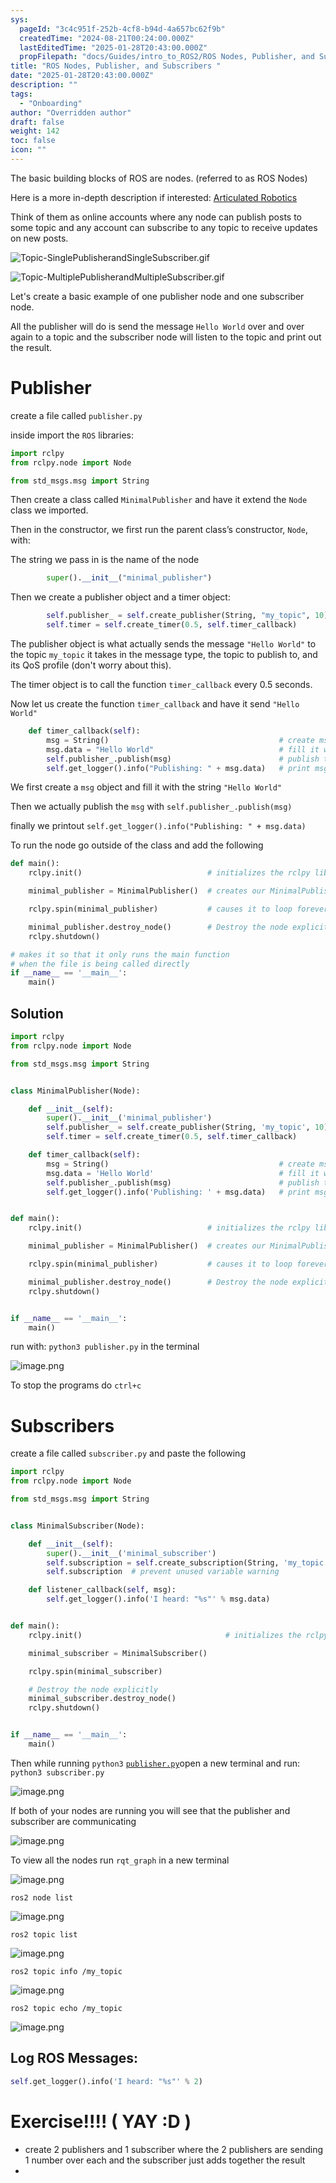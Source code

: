 ```yaml
---
sys:
  pageId: "3c4c951f-252b-4cf8-b94d-4a657bc62f9b"
  createdTime: "2024-08-21T00:24:00.000Z"
  lastEditedTime: "2025-01-28T20:43:00.000Z"
  propFilepath: "docs/Guides/intro_to_ROS2/ROS Nodes, Publisher, and Subscribers .md"
title: "ROS Nodes, Publisher, and Subscribers "
date: "2025-01-28T20:43:00.000Z"
description: ""
tags:
  - "Onboarding"
author: "Overridden author"
draft: false
weight: 142
toc: false
icon: ""
---
```


The basic building blocks of ROS are nodes. (referred to as ROS Nodes)

Here is a more in-depth description if interested: [Articulated Robotics](https://articulatedrobotics.xyz/tutorials/ready-for-ros/ros-overview#2-nodes)

Think of them as online accounts where any node can publish posts to some topic and any account can subscribe to any topic to receive updates on new posts.

![Topic-SinglePublisherandSingleSubscriber.gif](https://docs.ros.org/en/humble/_images/Topic-SinglePublisherandSingleSubscriber.gif)

![Topic-MultiplePublisherandMultipleSubscriber.gif](https://docs.ros.org/en/humble/_images/Topic-MultiplePublisherandMultipleSubscriber.gif)

Let's create a basic example of one publisher node and one subscriber node.

All the publisher will do is send the message `Hello World` over and over again to a topic and the subscriber node will listen to the topic and print out the result.

# Publisher

create a file called `publisher.py` 

inside import the `ROS` libraries:

```python
import rclpy
from rclpy.node import Node

from std_msgs.msg import String
```

Then create a class called `MinimalPublisher` and have it extend the `Node` class we imported.

Then in the constructor, we first run the parent class’s constructor, `Node`, with:

The string we pass in is the name of the node

```python
        super().__init__("minimal_publisher")
```

Then we create a publisher object and a timer object:

```python
        self.publisher_ = self.create_publisher(String, "my_topic", 10)
        self.timer = self.create_timer(0.5, self.timer_callback)
```

The publisher object is what actually sends the message `"Hello World"` to the topic `my_topic` it takes in the message type, the topic to publish to, and its QoS profile (don't worry about this).

The timer object is to call the function `timer_callback` every 0.5 seconds.

Now let us create the function `timer_callback` and have it send `"Hello World"`

```python
    def timer_callback(self):
        msg = String()                                      # create msg object
        msg.data = "Hello World"                            # fill it with data
        self.publisher_.publish(msg)                        # publish the message
        self.get_logger().info("Publishing: " + msg.data)   # print msg
```

We first create a `msg` object and fill it with the string `"Hello World"`

Then we actually publish the `msg` with `self.publisher_.publish(msg)`

finally we printout `self.get_logger().info("Publishing: " + msg.data)`

To run the node go outside of the class and add the following

```python
def main():
    rclpy.init()                            # initializes the rclpy library

    minimal_publisher = MinimalPublisher()  # creates our MinimalPublisher object

    rclpy.spin(minimal_publisher)           # causes it to loop forever

    minimal_publisher.destroy_node()        # Destroy the node explicitly
    rclpy.shutdown()

# makes it so that it only runs the main function
# when the file is being called directly
if __name__ == '__main__': 
    main()
```

## Solution

```python
import rclpy
from rclpy.node import Node

from std_msgs.msg import String


class MinimalPublisher(Node):

    def __init__(self):
        super().__init__('minimal_publisher')
        self.publisher_ = self.create_publisher(String, 'my_topic', 10)
        self.timer = self.create_timer(0.5, self.timer_callback)

    def timer_callback(self):
        msg = String()                                      # create msg object
        msg.data = 'Hello World'                            # fill it with data
        self.publisher_.publish(msg)                        # publish the message
        self.get_logger().info('Publishing: ' + msg.data)   # print msg


def main():
    rclpy.init()                            # initializes the rclpy library

    minimal_publisher = MinimalPublisher()  # creates our MinimalPublisher object

    rclpy.spin(minimal_publisher)           # causes it to loop forever

    minimal_publisher.destroy_node()        # Destroy the node explicitly
    rclpy.shutdown()


if __name__ == '__main__':
    main()
```

run with: `python3 publisher.py` in the terminal

![image.png](https://prod-files-secure.s3.us-west-2.amazonaws.com/d518164a-d88e-44d1-a4ee-3adb3bd8bce0/9214accb-ad5b-44f1-a31c-b3167c59138b/image.png?X-Amz-Algorithm=AWS4-HMAC-SHA256&X-Amz-Content-Sha256=UNSIGNED-PAYLOAD&X-Amz-Credential=ASIAZI2LB466XBAXE6X7%2F20250214%2Fus-west-2%2Fs3%2Faws4_request&X-Amz-Date=20250214T131531Z&X-Amz-Expires=3600&X-Amz-Security-Token=IQoJb3JpZ2luX2VjEAUaCXVzLXdlc3QtMiJGMEQCIA3VDquoFB585jUnCFMCVYQuKrq6mLwBcA%2FH5T%2B0Pz%2FHAiAisJRrzyfi73fBhyzGUmrBaG%2F9raSOJottzhXBjBt0mSr%2FAwgtEAAaDDYzNzQyMzE4MzgwNSIMvo4QrKgrZjzHlWbeKtwDAlZtS5hjvfh0xB3BHOSMlWmpJ43dRnMuzREfpexSMuSCh0TwMjEpHjGhbOaTsy3NVTt98S%2B8UXDFcvyJUHVTISPZTmndn4KobzCFOyu14B7jIwKydFlK%2Bz6jM1Pc1WW6u83PWH6IqixjpXtPjkj8b0OrDgALIJ67cnR2%2BVc%2ForeCj03pgQ9ptpsDXstHTMkUntetVrfa8uJm1Z6xA4FPL4%2F6Iy9WtBHEL1p9L68KZimbBdGBeH0RtDdWW4y2cnqnLpJuMnWFc1no73e6%2FTmbQJrDsfg1WCEQGkASCNX3De%2B4kQF2yt0vrfacxPkhQmo%2BTk%2FYLX4OKK54TQ%2BfwnQX73YY7QMxd45KQMrdcKdifgpADfVeAiDv%2BYWOqu9z8zxr1rKM1nQOR2qUK6DSrfY9YlpfXMCdwzak3sWAFx5LEmhRl4OLDpl0lU8%2BXZKMyG4i%2FV3DMJgBtlR18Lk89mSbHnExAb8IK%2B5k5os2rZO0pKowq4rMP2EjqbfCICE8TI81n%2FuP0Hl9rjYtezJIKRmWs9BlCfJHnYDIvLt4eyMdKCTfu3Mp9NP5%2FqFRTVMY6fBk1Uv1DPRXfR8B4zsikoICB83ZK9TFTmKjgzjL1IHYBFLbf7eud1u9RUG9lCkwk%2Bq8vQY6pgEXgiJ%2FL7NaMVZ1dEpDzq4QN2ONZnx6mEt%2F4vx5d8sw36e9zoXhw8qWQDTqk0ZJTyUh1p4O9RMbCf%2FVk4sXtboP0515tA4psRTpZ3xg3dnwe2NNzidgau7Cgu1VeZxbPW%2B5xCXouYeLTjJiO5%2FXGF8xlMqR49lm0QgLQqgwkd3KKzuPMW8G1kg0leQhUL8ZFrZzxpZlYhuCeonWD0K2LMfkdQmCL0cG&X-Amz-Signature=baa4e785043105cdde7f1354ca5fb7733ae9861ff3a6fd14a24c4b8b79e45a37&X-Amz-SignedHeaders=host&x-id=GetObject)

To stop the programs do `ctrl+c`

# Subscribers

create a file called `subscriber.py` and paste the following

```python
import rclpy
from rclpy.node import Node

from std_msgs.msg import String


class MinimalSubscriber(Node):

    def __init__(self):
        super().__init__('minimal_subscriber')
        self.subscription = self.create_subscription(String, 'my_topic', self.listener_callback, 10)
        self.subscription  # prevent unused variable warning

    def listener_callback(self, msg):
        self.get_logger().info('I heard: "%s"' % msg.data)


def main():
    rclpy.init()                                # initializes the rclpy library

    minimal_subscriber = MinimalSubscriber()

    rclpy.spin(minimal_subscriber)

    # Destroy the node explicitly
    minimal_subscriber.destroy_node()
    rclpy.shutdown()


if __name__ == '__main__':
    main()
```

Then while running `python3` [`publisher.py`](http://publisher.py/)open a new terminal and run: `python3 subscriber.py` 

![image.png](https://prod-files-secure.s3.us-west-2.amazonaws.com/d518164a-d88e-44d1-a4ee-3adb3bd8bce0/611fccf2-c738-4dbd-94e9-98f209092866/image.png?X-Amz-Algorithm=AWS4-HMAC-SHA256&X-Amz-Content-Sha256=UNSIGNED-PAYLOAD&X-Amz-Credential=ASIAZI2LB466XBAXE6X7%2F20250214%2Fus-west-2%2Fs3%2Faws4_request&X-Amz-Date=20250214T131531Z&X-Amz-Expires=3600&X-Amz-Security-Token=IQoJb3JpZ2luX2VjEAUaCXVzLXdlc3QtMiJGMEQCIA3VDquoFB585jUnCFMCVYQuKrq6mLwBcA%2FH5T%2B0Pz%2FHAiAisJRrzyfi73fBhyzGUmrBaG%2F9raSOJottzhXBjBt0mSr%2FAwgtEAAaDDYzNzQyMzE4MzgwNSIMvo4QrKgrZjzHlWbeKtwDAlZtS5hjvfh0xB3BHOSMlWmpJ43dRnMuzREfpexSMuSCh0TwMjEpHjGhbOaTsy3NVTt98S%2B8UXDFcvyJUHVTISPZTmndn4KobzCFOyu14B7jIwKydFlK%2Bz6jM1Pc1WW6u83PWH6IqixjpXtPjkj8b0OrDgALIJ67cnR2%2BVc%2ForeCj03pgQ9ptpsDXstHTMkUntetVrfa8uJm1Z6xA4FPL4%2F6Iy9WtBHEL1p9L68KZimbBdGBeH0RtDdWW4y2cnqnLpJuMnWFc1no73e6%2FTmbQJrDsfg1WCEQGkASCNX3De%2B4kQF2yt0vrfacxPkhQmo%2BTk%2FYLX4OKK54TQ%2BfwnQX73YY7QMxd45KQMrdcKdifgpADfVeAiDv%2BYWOqu9z8zxr1rKM1nQOR2qUK6DSrfY9YlpfXMCdwzak3sWAFx5LEmhRl4OLDpl0lU8%2BXZKMyG4i%2FV3DMJgBtlR18Lk89mSbHnExAb8IK%2B5k5os2rZO0pKowq4rMP2EjqbfCICE8TI81n%2FuP0Hl9rjYtezJIKRmWs9BlCfJHnYDIvLt4eyMdKCTfu3Mp9NP5%2FqFRTVMY6fBk1Uv1DPRXfR8B4zsikoICB83ZK9TFTmKjgzjL1IHYBFLbf7eud1u9RUG9lCkwk%2Bq8vQY6pgEXgiJ%2FL7NaMVZ1dEpDzq4QN2ONZnx6mEt%2F4vx5d8sw36e9zoXhw8qWQDTqk0ZJTyUh1p4O9RMbCf%2FVk4sXtboP0515tA4psRTpZ3xg3dnwe2NNzidgau7Cgu1VeZxbPW%2B5xCXouYeLTjJiO5%2FXGF8xlMqR49lm0QgLQqgwkd3KKzuPMW8G1kg0leQhUL8ZFrZzxpZlYhuCeonWD0K2LMfkdQmCL0cG&X-Amz-Signature=a602519d80bb9c174691944d36d49e0b62b13fcc4d0229c22ee5acf516dd4a5f&X-Amz-SignedHeaders=host&x-id=GetObject)

If both of your nodes are running you will see that the publisher and subscriber are communicating

![image.png](https://prod-files-secure.s3.us-west-2.amazonaws.com/d518164a-d88e-44d1-a4ee-3adb3bd8bce0/eea428b5-1cf0-43bb-a30b-81cbaf6c5c78/image.png?X-Amz-Algorithm=AWS4-HMAC-SHA256&X-Amz-Content-Sha256=UNSIGNED-PAYLOAD&X-Amz-Credential=ASIAZI2LB466XBAXE6X7%2F20250214%2Fus-west-2%2Fs3%2Faws4_request&X-Amz-Date=20250214T131531Z&X-Amz-Expires=3600&X-Amz-Security-Token=IQoJb3JpZ2luX2VjEAUaCXVzLXdlc3QtMiJGMEQCIA3VDquoFB585jUnCFMCVYQuKrq6mLwBcA%2FH5T%2B0Pz%2FHAiAisJRrzyfi73fBhyzGUmrBaG%2F9raSOJottzhXBjBt0mSr%2FAwgtEAAaDDYzNzQyMzE4MzgwNSIMvo4QrKgrZjzHlWbeKtwDAlZtS5hjvfh0xB3BHOSMlWmpJ43dRnMuzREfpexSMuSCh0TwMjEpHjGhbOaTsy3NVTt98S%2B8UXDFcvyJUHVTISPZTmndn4KobzCFOyu14B7jIwKydFlK%2Bz6jM1Pc1WW6u83PWH6IqixjpXtPjkj8b0OrDgALIJ67cnR2%2BVc%2ForeCj03pgQ9ptpsDXstHTMkUntetVrfa8uJm1Z6xA4FPL4%2F6Iy9WtBHEL1p9L68KZimbBdGBeH0RtDdWW4y2cnqnLpJuMnWFc1no73e6%2FTmbQJrDsfg1WCEQGkASCNX3De%2B4kQF2yt0vrfacxPkhQmo%2BTk%2FYLX4OKK54TQ%2BfwnQX73YY7QMxd45KQMrdcKdifgpADfVeAiDv%2BYWOqu9z8zxr1rKM1nQOR2qUK6DSrfY9YlpfXMCdwzak3sWAFx5LEmhRl4OLDpl0lU8%2BXZKMyG4i%2FV3DMJgBtlR18Lk89mSbHnExAb8IK%2B5k5os2rZO0pKowq4rMP2EjqbfCICE8TI81n%2FuP0Hl9rjYtezJIKRmWs9BlCfJHnYDIvLt4eyMdKCTfu3Mp9NP5%2FqFRTVMY6fBk1Uv1DPRXfR8B4zsikoICB83ZK9TFTmKjgzjL1IHYBFLbf7eud1u9RUG9lCkwk%2Bq8vQY6pgEXgiJ%2FL7NaMVZ1dEpDzq4QN2ONZnx6mEt%2F4vx5d8sw36e9zoXhw8qWQDTqk0ZJTyUh1p4O9RMbCf%2FVk4sXtboP0515tA4psRTpZ3xg3dnwe2NNzidgau7Cgu1VeZxbPW%2B5xCXouYeLTjJiO5%2FXGF8xlMqR49lm0QgLQqgwkd3KKzuPMW8G1kg0leQhUL8ZFrZzxpZlYhuCeonWD0K2LMfkdQmCL0cG&X-Amz-Signature=b6d268de511d89320d066a17d2a5d74893b1f0a2311401eeb73984516668dea8&X-Amz-SignedHeaders=host&x-id=GetObject)

To view all the nodes run `rqt_graph` in a new terminal

![image.png](https://prod-files-secure.s3.us-west-2.amazonaws.com/d518164a-d88e-44d1-a4ee-3adb3bd8bce0/1d98e964-4318-4d62-b5c4-8c8f78368598/image.png?X-Amz-Algorithm=AWS4-HMAC-SHA256&X-Amz-Content-Sha256=UNSIGNED-PAYLOAD&X-Amz-Credential=ASIAZI2LB466XBAXE6X7%2F20250214%2Fus-west-2%2Fs3%2Faws4_request&X-Amz-Date=20250214T131531Z&X-Amz-Expires=3600&X-Amz-Security-Token=IQoJb3JpZ2luX2VjEAUaCXVzLXdlc3QtMiJGMEQCIA3VDquoFB585jUnCFMCVYQuKrq6mLwBcA%2FH5T%2B0Pz%2FHAiAisJRrzyfi73fBhyzGUmrBaG%2F9raSOJottzhXBjBt0mSr%2FAwgtEAAaDDYzNzQyMzE4MzgwNSIMvo4QrKgrZjzHlWbeKtwDAlZtS5hjvfh0xB3BHOSMlWmpJ43dRnMuzREfpexSMuSCh0TwMjEpHjGhbOaTsy3NVTt98S%2B8UXDFcvyJUHVTISPZTmndn4KobzCFOyu14B7jIwKydFlK%2Bz6jM1Pc1WW6u83PWH6IqixjpXtPjkj8b0OrDgALIJ67cnR2%2BVc%2ForeCj03pgQ9ptpsDXstHTMkUntetVrfa8uJm1Z6xA4FPL4%2F6Iy9WtBHEL1p9L68KZimbBdGBeH0RtDdWW4y2cnqnLpJuMnWFc1no73e6%2FTmbQJrDsfg1WCEQGkASCNX3De%2B4kQF2yt0vrfacxPkhQmo%2BTk%2FYLX4OKK54TQ%2BfwnQX73YY7QMxd45KQMrdcKdifgpADfVeAiDv%2BYWOqu9z8zxr1rKM1nQOR2qUK6DSrfY9YlpfXMCdwzak3sWAFx5LEmhRl4OLDpl0lU8%2BXZKMyG4i%2FV3DMJgBtlR18Lk89mSbHnExAb8IK%2B5k5os2rZO0pKowq4rMP2EjqbfCICE8TI81n%2FuP0Hl9rjYtezJIKRmWs9BlCfJHnYDIvLt4eyMdKCTfu3Mp9NP5%2FqFRTVMY6fBk1Uv1DPRXfR8B4zsikoICB83ZK9TFTmKjgzjL1IHYBFLbf7eud1u9RUG9lCkwk%2Bq8vQY6pgEXgiJ%2FL7NaMVZ1dEpDzq4QN2ONZnx6mEt%2F4vx5d8sw36e9zoXhw8qWQDTqk0ZJTyUh1p4O9RMbCf%2FVk4sXtboP0515tA4psRTpZ3xg3dnwe2NNzidgau7Cgu1VeZxbPW%2B5xCXouYeLTjJiO5%2FXGF8xlMqR49lm0QgLQqgwkd3KKzuPMW8G1kg0leQhUL8ZFrZzxpZlYhuCeonWD0K2LMfkdQmCL0cG&X-Amz-Signature=4c11572dc4cf41deb21c105c855fcba19647100d7a2bd13e66fb5934f344a140&X-Amz-SignedHeaders=host&x-id=GetObject)

`ros2 node list`

![image.png](https://prod-files-secure.s3.us-west-2.amazonaws.com/d518164a-d88e-44d1-a4ee-3adb3bd8bce0/680ac8cf-e6d9-4164-9ece-5b9a6fccffee/image.png?X-Amz-Algorithm=AWS4-HMAC-SHA256&X-Amz-Content-Sha256=UNSIGNED-PAYLOAD&X-Amz-Credential=ASIAZI2LB466XBAXE6X7%2F20250214%2Fus-west-2%2Fs3%2Faws4_request&X-Amz-Date=20250214T131531Z&X-Amz-Expires=3600&X-Amz-Security-Token=IQoJb3JpZ2luX2VjEAUaCXVzLXdlc3QtMiJGMEQCIA3VDquoFB585jUnCFMCVYQuKrq6mLwBcA%2FH5T%2B0Pz%2FHAiAisJRrzyfi73fBhyzGUmrBaG%2F9raSOJottzhXBjBt0mSr%2FAwgtEAAaDDYzNzQyMzE4MzgwNSIMvo4QrKgrZjzHlWbeKtwDAlZtS5hjvfh0xB3BHOSMlWmpJ43dRnMuzREfpexSMuSCh0TwMjEpHjGhbOaTsy3NVTt98S%2B8UXDFcvyJUHVTISPZTmndn4KobzCFOyu14B7jIwKydFlK%2Bz6jM1Pc1WW6u83PWH6IqixjpXtPjkj8b0OrDgALIJ67cnR2%2BVc%2ForeCj03pgQ9ptpsDXstHTMkUntetVrfa8uJm1Z6xA4FPL4%2F6Iy9WtBHEL1p9L68KZimbBdGBeH0RtDdWW4y2cnqnLpJuMnWFc1no73e6%2FTmbQJrDsfg1WCEQGkASCNX3De%2B4kQF2yt0vrfacxPkhQmo%2BTk%2FYLX4OKK54TQ%2BfwnQX73YY7QMxd45KQMrdcKdifgpADfVeAiDv%2BYWOqu9z8zxr1rKM1nQOR2qUK6DSrfY9YlpfXMCdwzak3sWAFx5LEmhRl4OLDpl0lU8%2BXZKMyG4i%2FV3DMJgBtlR18Lk89mSbHnExAb8IK%2B5k5os2rZO0pKowq4rMP2EjqbfCICE8TI81n%2FuP0Hl9rjYtezJIKRmWs9BlCfJHnYDIvLt4eyMdKCTfu3Mp9NP5%2FqFRTVMY6fBk1Uv1DPRXfR8B4zsikoICB83ZK9TFTmKjgzjL1IHYBFLbf7eud1u9RUG9lCkwk%2Bq8vQY6pgEXgiJ%2FL7NaMVZ1dEpDzq4QN2ONZnx6mEt%2F4vx5d8sw36e9zoXhw8qWQDTqk0ZJTyUh1p4O9RMbCf%2FVk4sXtboP0515tA4psRTpZ3xg3dnwe2NNzidgau7Cgu1VeZxbPW%2B5xCXouYeLTjJiO5%2FXGF8xlMqR49lm0QgLQqgwkd3KKzuPMW8G1kg0leQhUL8ZFrZzxpZlYhuCeonWD0K2LMfkdQmCL0cG&X-Amz-Signature=0ba4ad65285f681daff07891e0a61889ba8a966f1bc66ff14146402c80b10e7a&X-Amz-SignedHeaders=host&x-id=GetObject)

`ros2 topic list`

![image.png](https://prod-files-secure.s3.us-west-2.amazonaws.com/d518164a-d88e-44d1-a4ee-3adb3bd8bce0/eee2ebe1-27ef-4a4a-96fb-2ca54126fb29/image.png?X-Amz-Algorithm=AWS4-HMAC-SHA256&X-Amz-Content-Sha256=UNSIGNED-PAYLOAD&X-Amz-Credential=ASIAZI2LB466XBAXE6X7%2F20250214%2Fus-west-2%2Fs3%2Faws4_request&X-Amz-Date=20250214T131531Z&X-Amz-Expires=3600&X-Amz-Security-Token=IQoJb3JpZ2luX2VjEAUaCXVzLXdlc3QtMiJGMEQCIA3VDquoFB585jUnCFMCVYQuKrq6mLwBcA%2FH5T%2B0Pz%2FHAiAisJRrzyfi73fBhyzGUmrBaG%2F9raSOJottzhXBjBt0mSr%2FAwgtEAAaDDYzNzQyMzE4MzgwNSIMvo4QrKgrZjzHlWbeKtwDAlZtS5hjvfh0xB3BHOSMlWmpJ43dRnMuzREfpexSMuSCh0TwMjEpHjGhbOaTsy3NVTt98S%2B8UXDFcvyJUHVTISPZTmndn4KobzCFOyu14B7jIwKydFlK%2Bz6jM1Pc1WW6u83PWH6IqixjpXtPjkj8b0OrDgALIJ67cnR2%2BVc%2ForeCj03pgQ9ptpsDXstHTMkUntetVrfa8uJm1Z6xA4FPL4%2F6Iy9WtBHEL1p9L68KZimbBdGBeH0RtDdWW4y2cnqnLpJuMnWFc1no73e6%2FTmbQJrDsfg1WCEQGkASCNX3De%2B4kQF2yt0vrfacxPkhQmo%2BTk%2FYLX4OKK54TQ%2BfwnQX73YY7QMxd45KQMrdcKdifgpADfVeAiDv%2BYWOqu9z8zxr1rKM1nQOR2qUK6DSrfY9YlpfXMCdwzak3sWAFx5LEmhRl4OLDpl0lU8%2BXZKMyG4i%2FV3DMJgBtlR18Lk89mSbHnExAb8IK%2B5k5os2rZO0pKowq4rMP2EjqbfCICE8TI81n%2FuP0Hl9rjYtezJIKRmWs9BlCfJHnYDIvLt4eyMdKCTfu3Mp9NP5%2FqFRTVMY6fBk1Uv1DPRXfR8B4zsikoICB83ZK9TFTmKjgzjL1IHYBFLbf7eud1u9RUG9lCkwk%2Bq8vQY6pgEXgiJ%2FL7NaMVZ1dEpDzq4QN2ONZnx6mEt%2F4vx5d8sw36e9zoXhw8qWQDTqk0ZJTyUh1p4O9RMbCf%2FVk4sXtboP0515tA4psRTpZ3xg3dnwe2NNzidgau7Cgu1VeZxbPW%2B5xCXouYeLTjJiO5%2FXGF8xlMqR49lm0QgLQqgwkd3KKzuPMW8G1kg0leQhUL8ZFrZzxpZlYhuCeonWD0K2LMfkdQmCL0cG&X-Amz-Signature=41d812466d73b0bc903c1c68267a9986f0c6828482eb8d43f5e6c5bdc361abeb&X-Amz-SignedHeaders=host&x-id=GetObject)

`ros2 topic info /my_topic`

![image.png](https://prod-files-secure.s3.us-west-2.amazonaws.com/d518164a-d88e-44d1-a4ee-3adb3bd8bce0/6288ef12-cb9e-406f-b9eb-65feed3a9011/image.png?X-Amz-Algorithm=AWS4-HMAC-SHA256&X-Amz-Content-Sha256=UNSIGNED-PAYLOAD&X-Amz-Credential=ASIAZI2LB466XBAXE6X7%2F20250214%2Fus-west-2%2Fs3%2Faws4_request&X-Amz-Date=20250214T131531Z&X-Amz-Expires=3600&X-Amz-Security-Token=IQoJb3JpZ2luX2VjEAUaCXVzLXdlc3QtMiJGMEQCIA3VDquoFB585jUnCFMCVYQuKrq6mLwBcA%2FH5T%2B0Pz%2FHAiAisJRrzyfi73fBhyzGUmrBaG%2F9raSOJottzhXBjBt0mSr%2FAwgtEAAaDDYzNzQyMzE4MzgwNSIMvo4QrKgrZjzHlWbeKtwDAlZtS5hjvfh0xB3BHOSMlWmpJ43dRnMuzREfpexSMuSCh0TwMjEpHjGhbOaTsy3NVTt98S%2B8UXDFcvyJUHVTISPZTmndn4KobzCFOyu14B7jIwKydFlK%2Bz6jM1Pc1WW6u83PWH6IqixjpXtPjkj8b0OrDgALIJ67cnR2%2BVc%2ForeCj03pgQ9ptpsDXstHTMkUntetVrfa8uJm1Z6xA4FPL4%2F6Iy9WtBHEL1p9L68KZimbBdGBeH0RtDdWW4y2cnqnLpJuMnWFc1no73e6%2FTmbQJrDsfg1WCEQGkASCNX3De%2B4kQF2yt0vrfacxPkhQmo%2BTk%2FYLX4OKK54TQ%2BfwnQX73YY7QMxd45KQMrdcKdifgpADfVeAiDv%2BYWOqu9z8zxr1rKM1nQOR2qUK6DSrfY9YlpfXMCdwzak3sWAFx5LEmhRl4OLDpl0lU8%2BXZKMyG4i%2FV3DMJgBtlR18Lk89mSbHnExAb8IK%2B5k5os2rZO0pKowq4rMP2EjqbfCICE8TI81n%2FuP0Hl9rjYtezJIKRmWs9BlCfJHnYDIvLt4eyMdKCTfu3Mp9NP5%2FqFRTVMY6fBk1Uv1DPRXfR8B4zsikoICB83ZK9TFTmKjgzjL1IHYBFLbf7eud1u9RUG9lCkwk%2Bq8vQY6pgEXgiJ%2FL7NaMVZ1dEpDzq4QN2ONZnx6mEt%2F4vx5d8sw36e9zoXhw8qWQDTqk0ZJTyUh1p4O9RMbCf%2FVk4sXtboP0515tA4psRTpZ3xg3dnwe2NNzidgau7Cgu1VeZxbPW%2B5xCXouYeLTjJiO5%2FXGF8xlMqR49lm0QgLQqgwkd3KKzuPMW8G1kg0leQhUL8ZFrZzxpZlYhuCeonWD0K2LMfkdQmCL0cG&X-Amz-Signature=c9cf314b8dd75def6dbdcdf840c11ebdec41d7ec3bfcdcf60bb4b3fc35665808&X-Amz-SignedHeaders=host&x-id=GetObject)

`ros2 topic echo /my_topic`

![image.png](https://prod-files-secure.s3.us-west-2.amazonaws.com/d518164a-d88e-44d1-a4ee-3adb3bd8bce0/0a6fcb4d-422d-4a6c-a803-749ef4adf2c6/image.png?X-Amz-Algorithm=AWS4-HMAC-SHA256&X-Amz-Content-Sha256=UNSIGNED-PAYLOAD&X-Amz-Credential=ASIAZI2LB466XBAXE6X7%2F20250214%2Fus-west-2%2Fs3%2Faws4_request&X-Amz-Date=20250214T131531Z&X-Amz-Expires=3600&X-Amz-Security-Token=IQoJb3JpZ2luX2VjEAUaCXVzLXdlc3QtMiJGMEQCIA3VDquoFB585jUnCFMCVYQuKrq6mLwBcA%2FH5T%2B0Pz%2FHAiAisJRrzyfi73fBhyzGUmrBaG%2F9raSOJottzhXBjBt0mSr%2FAwgtEAAaDDYzNzQyMzE4MzgwNSIMvo4QrKgrZjzHlWbeKtwDAlZtS5hjvfh0xB3BHOSMlWmpJ43dRnMuzREfpexSMuSCh0TwMjEpHjGhbOaTsy3NVTt98S%2B8UXDFcvyJUHVTISPZTmndn4KobzCFOyu14B7jIwKydFlK%2Bz6jM1Pc1WW6u83PWH6IqixjpXtPjkj8b0OrDgALIJ67cnR2%2BVc%2ForeCj03pgQ9ptpsDXstHTMkUntetVrfa8uJm1Z6xA4FPL4%2F6Iy9WtBHEL1p9L68KZimbBdGBeH0RtDdWW4y2cnqnLpJuMnWFc1no73e6%2FTmbQJrDsfg1WCEQGkASCNX3De%2B4kQF2yt0vrfacxPkhQmo%2BTk%2FYLX4OKK54TQ%2BfwnQX73YY7QMxd45KQMrdcKdifgpADfVeAiDv%2BYWOqu9z8zxr1rKM1nQOR2qUK6DSrfY9YlpfXMCdwzak3sWAFx5LEmhRl4OLDpl0lU8%2BXZKMyG4i%2FV3DMJgBtlR18Lk89mSbHnExAb8IK%2B5k5os2rZO0pKowq4rMP2EjqbfCICE8TI81n%2FuP0Hl9rjYtezJIKRmWs9BlCfJHnYDIvLt4eyMdKCTfu3Mp9NP5%2FqFRTVMY6fBk1Uv1DPRXfR8B4zsikoICB83ZK9TFTmKjgzjL1IHYBFLbf7eud1u9RUG9lCkwk%2Bq8vQY6pgEXgiJ%2FL7NaMVZ1dEpDzq4QN2ONZnx6mEt%2F4vx5d8sw36e9zoXhw8qWQDTqk0ZJTyUh1p4O9RMbCf%2FVk4sXtboP0515tA4psRTpZ3xg3dnwe2NNzidgau7Cgu1VeZxbPW%2B5xCXouYeLTjJiO5%2FXGF8xlMqR49lm0QgLQqgwkd3KKzuPMW8G1kg0leQhUL8ZFrZzxpZlYhuCeonWD0K2LMfkdQmCL0cG&X-Amz-Signature=3e7f828211616af1aa11dec630d709f662a2e6c9d3ad3673ba4ca99156f8c841&X-Amz-SignedHeaders=host&x-id=GetObject)

## Log ROS Messages:

```python
self.get_logger().info('I heard: "%s"' % 2)
```

# Exercise!!!! ( YAY :D )

- create 2 publishers and 1 subscriber where the 2 publishers are sending 1 number over each and the subscriber just adds together the result
- 

